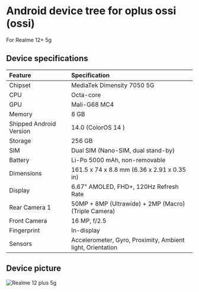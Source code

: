 # Android device tree for oplus ossi (ossi)
For Realme 12+ 5g 

## Device specifications

| Feature                 | Specification                                                                  |
| :---------------------- | :------------------------------------------------------------------------------|
| Chipset                 | MediaTek Dimensity 7050 5G                                                     |
| CPU                     | Octa-core                                                                      |
| GPU                     | Mali-G68 MC4                                                                   |
| Memory                  | 8 GB                                                                           |
| Shipped Android Version | 14.0 (ColorOS  14 )                                                            |
| Storage                 | 256 GB                                                                         |
| SIM                     | Dual SIM (Nano-SIM, dual stand-by)                                             |
| Battery                 | Li-Po 5000 mAh, non-removable                                                  |
| Dimensions              | 161.5 x 74 x 8.8 mm (6.36 x 2.91 x 0.35 in)                                    |
| Display                 | 6.67" AMOLED, FHD+, 120Hz Refresh Rate                                         |
| Rear Camera 1           | 50MP + 8MP (Ultrawide) + 2MP (Macro) (Triple Camera)                           |
| Front Camera            | 16 MP, f/2.5                                                                   |
| Fingerprint             | In-display                                                                     |
| Sensors                 | Accelerometer, Gyro, Proximity, Ambient light, Orientation                     |

## Device picture

![Realme 12 plus 5g ](file:///C:/Users/phanu/Downloads/1710943092_01-realme-12-plus-5g.jpg)
